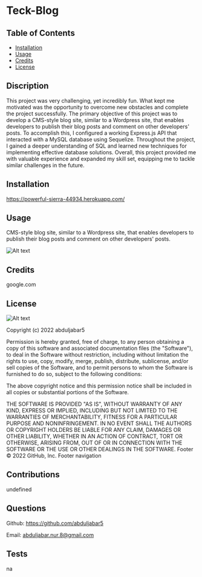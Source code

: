 # Teck-Blog

## Table of Contents

- [Installation](#Installation)
- [Usage](#Usage)
- [Credits](#Credits)
- [License](#License)

## Discription
This project was very challenging, yet incredibly fun. What kept me motivated was the opportunity to overcome new obstacles and complete the project successfully. The primary objective of this project was to develop a CMS-style blog site, similar to a Wordpress site, that enables developers to publish their blog posts and comment on other developers' posts. To accomplish this, I configured a working Express.js API that interacted with a MySQL database using Sequelize. Throughout the project, I gained a deeper understanding of SQL and learned new techniques for implementing effective database solutions. Overall, this project provided me with valuable experience and expanded my skill set, equipping me to tackle similar challenges in the future.

## Installation

https://powerful-sierra-44934.herokuapp.com/

## Usage

CMS-style blog site, similar to a Wordpress site, that enables developers to publish their blog posts and comment on other developers' posts.

![Alt text](assets/img/portfolio.png)

## Credits
google.com

## License

![Alt text](https://img.shields.io/github/license/abduljabar5/Teck-Blog)

Copyright (c) 2022 abduljabar5

Permission is hereby granted, free of charge, to any person obtaining a copy
of this software and associated documentation files (the "Software"), to deal
in the Software without restriction, including without limitation the rights
to use, copy, modify, merge, publish, distribute, sublicense, and/or sell
copies of the Software, and to permit persons to whom the Software is
furnished to do so, subject to the following conditions:

The above copyright notice and this permission notice shall be included in all
copies or substantial portions of the Software.

THE SOFTWARE IS PROVIDED "AS IS", WITHOUT WARRANTY OF ANY KIND, EXPRESS OR
IMPLIED, INCLUDING BUT NOT LIMITED TO THE WARRANTIES OF MERCHANTABILITY,
FITNESS FOR A PARTICULAR PURPOSE AND NONINFRINGEMENT. IN NO EVENT SHALL THE
AUTHORS OR COPYRIGHT HOLDERS BE LIABLE FOR ANY CLAIM, DAMAGES OR OTHER
LIABILITY, WHETHER IN AN ACTION OF CONTRACT, TORT OR OTHERWISE, ARISING FROM,
OUT OF OR IN CONNECTION WITH THE SOFTWARE OR THE USE OR OTHER DEALINGS IN THE
SOFTWARE.
Footer
© 2022 GitHub, Inc.
Footer navigation

## Contributions

undefined

## Questions

Github: https://github.com/abduljabar5

Email: abduljabar.nur.8@gmail.com

## Tests

na

